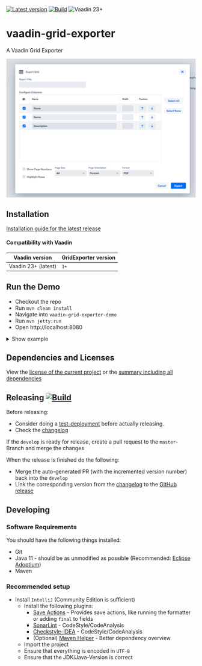 [![Latest version](https://img.shields.io/maven-central/v/com.xdev-software/vaadin-grid-exporter)](https://mvnrepository.com/artifact/com.xdev-software/vaadin-grid-exporter)
[![Build](https://img.shields.io/github/workflow/status/xdev-software/vaadin-grid-exporter/Check%20Build/develop)](https://github.com/xdev-software/vaadin-grid-exporter/actions/workflows/checkBuild.yml?query=branch%3Adevelop)
![Vaadin 23+](https://img.shields.io/badge/Vaadin%20Platform/Flow-23+-00b4f0.svg)

# vaadin-grid-exporter
A Vaadin Grid Exporter

![demo](assets/demo.png)


## Installation
[Installation guide for the latest release](https://github.com/xdev-software/vaadin-grid-exporter/releases/latest#Installation)

#### Compatibility with Vaadin

| Vaadin version | GridExporter version |
| --- | --- |
| Vaadin 23+ (latest) | ``1+`` |


## Run the Demo
* Checkout the repo
* Run ``mvn clean install``
* Navigate into ``vaadin-grid-exporter-demo`` 
* Run ``mvn jetty:run``
* Open http://localhost:8080


<details>
  <summary>Show example</summary>
  
  ![demo](assets/demo.gif)
</details>


## Dependencies and Licenses
View the [license of the current project](LICENSE) or the [summary including all dependencies](https://xdev-software.github.io/vaadin-grid-exporter/dependencies/)


## Releasing [![Build](https://img.shields.io/github/workflow/status/xdev-software/vaadin-grid-exporter/Release?label=Release)](https://github.com/xdev-software/vaadin-grid-exporter/actions/workflows/release.yml)

Before releasing:
* Consider doing a [test-deployment](https://github.com/xdev-software/vaadin-grid-exporter/actions/workflows/test-deploy.yml?query=branch%3Adevelop) before actually releasing.
* Check the [changelog](CHANGELOG.md)

If the ``develop`` is ready for release, create a pull request to the ``master``-Branch and merge the changes

When the release is finished do the following:
* Merge the auto-generated PR (with the incremented version number) back into the ``develop``
* Link the corresponding version from the [changelog](CHANGELOG.md) to the [GitHub release](https://github.com/xdev-software/vaadin-grid-exporter/releases/latest)


## Developing

### Software Requirements
You should have the following things installed:
* Git
* Java 11 - should be as unmodified as possible (Recommended: [Eclipse Adoptium](https://adoptium.net/temurin/releases/))
* Maven

### Recommended setup
* Install ``IntelliJ`` (Community Edition is sufficient)
  * Install the following plugins:
    * [Save Actions](https://plugins.jetbrains.com/plugin/7642-save-actions) - Provides save actions, like running the formatter or adding ``final`` to fields
    * [SonarLint](https://plugins.jetbrains.com/plugin/7973-sonarlint) - CodeStyle/CodeAnalysis
    * [Checkstyle-IDEA](https://plugins.jetbrains.com/plugin/1065-checkstyle-idea) - CodeStyle/CodeAnalysis
    * (Optional) [Maven Helper](https://plugins.jetbrains.com/plugin/7179-maven-helper) - Better dependency overview
  * Import the project
  * Ensure that everything is encoded in ``UTF-8``
  * Ensure that the JDK/Java-Version is correct
